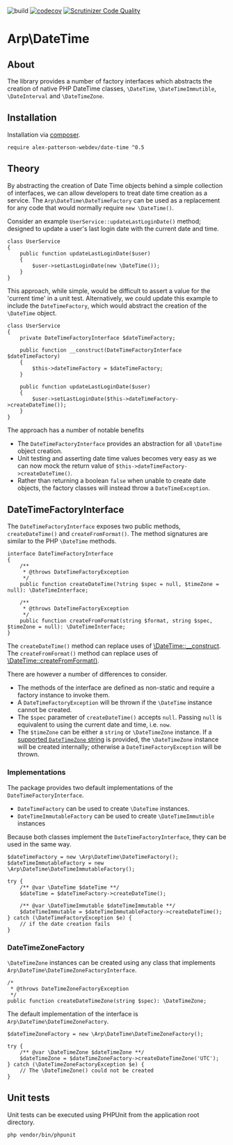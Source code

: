 ![build](https://github.com/alex-patterson-webdev/date-time/actions/workflows/workflow.yml/badge.svg)
[![codecov](https://codecov.io/gh/alex-patterson-webdev/date-time/branch/master/graph/badge.svg)](https://codecov.io/gh/alex-patterson-webdev/date-time)
[![Scrutinizer Code Quality](https://scrutinizer-ci.com/g/alex-patterson-webdev/date-time/badges/quality-score.png?b=master)](https://scrutinizer-ci.com/g/alex-patterson-webdev/date-time/?branch=master)

# Arp\DateTime

## About

The library provides a number of factory interfaces which abstracts the creation of native PHP DateTime classes, 
`\DateTime`, `\DateTimeImmutible`, `\DateInterval` and `\DateTimeZone`.

## Installation

Installation via [composer](https://getcomposer.org).

    require alex-patterson-webdev/date-time ^0.5

## Theory

By abstracting the creation of Date Time objects behind a simple collection of interfaces, we can allow developers to treat date time creation as a service.
The `Arp\DateTime\DateTimeFactory` can be used as a replacement for any code that would normally require `new \DateTime()`.

Consider an example `UserService::updateLastLoginDate()` method; designed to update a user's last login date with the current date and time.

    class UserService
    {
        public function updateLastLoginDate($user)
        {
            $user->setLastLoginDate(new \DateTime());
        }
    }

This approach, while simple, would be difficult to assert a value for the 'current time' in a unit test. Alternatively, we could update this
example to include the `DateTimeFactory`, which would abstract the creation of the `\DateTime` object. 

    class UserService
    {
        private DateTimeFactoryInterface $dateTimeFactory;

        public function __construct(DateTimeFactoryInterface $dateTimeFactory)
        {
            $this->dateTimeFactory = $dateTimeFactory;
        }

        public function updateLastLoginDate($user)
        {
            $user->setLastLoginDate($this->dateTimeFactory->createDateTime());
        }
    }

The approach has a number of notable benefits

- The `DateTimeFactoryInterface` provides an abstraction for all `\DateTime` object creation.
- Unit testing and asserting date time values becomes very easy as we can now mock the return value of `$this->dateTimeFactory->createDateTime()`.
- Rather than returning a boolean `false` when unable to create date objects, the factory classes will instead throw a `DateTimeException`.

## DateTimeFactoryInterface

The `DateTimeFactoryInterface` exposes two public methods, `createDateTime()` and `createFromFormat()`. The method signatures are
similar to the PHP `\DateTime` methods. 

    interface DateTimeFactoryInterface
    {
        /**
         * @throws DateTimeFactoryException
         */
        public function createDateTime(?string $spec = null, $timeZone = null): \DateTimeInterface;

        /**
         * @throws DateTimeFactoryException
         */
        public function createFromFormat(string $format, string $spec, $timeZone = null): \DateTimeInterface;
    }

The `createDateTime()` method can replace uses of [\DateTime::__construct](https://www.php.net/manual/en/datetime.construct.php).
The `createFromFormat()` method can replace uses of [\DateTime::createFromFormat()](https://www.php.net/manual/en/datetime.createfromformat.php).

There are however a number of differences to consider.

- The methods of the interface are defined as non-static and require a factory instance to invoke them.
- A `DateTimeFactoryException` will be thrown if the `\DateTime` instance cannot be created.
- The `$spec` parameter of `createDateTime()` accepts `null`. Passing `null` is equivalent to using the current date and time, i.e. `now`.
- The `$timeZone` can be either a `string` or `\DateTimeZone` instance. If a [supported `DateTimeZone` string](https://www.php.net/manual/en/timezones.php) 
  is provided, the `\DateTimeZone` instance will be created internally; otherwise a `DateTimeFactoryException` will be thrown.
  
### Implementations

The package provides two default implementations of the `DateTimeFactoryInterface`.

- `DateTimeFactory` can be used to create `\DateTime` instances.
- `DateTimeImmutableFactory` can be used to create `\DateTimeImmutible` instances

Because both classes implement the `DateTimeFactoryInterface`, they can be used in the same way.

    $dateTimeFactory = new \Arp\DateTime\DateTimeFactory();
    $dateTimeImmutableFactory = new \Arp\DateTime\DateTimeImmutableFactory();

    try {
        /** @var \DateTime $dateTime **/
        $dateTime = $dateTimeFactory->createDateTime();

        /** @var \DateTimeImmutable $dateTimeImmutable **/
        $dateTimeImmutable = $dateTimeImmutableFactory->createDateTime();
    } catch (\DateTimeFactoryException $e) {
        // if the date creation fails
    }

### DateTimeZoneFactory

`\DateTimeZone` instances can be created using any class that implements `Arp\DateTime\DateTimeZoneFactoryInterface`.

    /*
     * @throws DateTimeZoneFactoryException
     */
    public function createDateTimeZone(string $spec): \DateTimeZone;

The default implementation of the interface is `Arp\DateTime\DateTimeZoneFactory`.

    $dateTimeZoneFactory = new \Arp\DateTime\DateTimeZoneFactory();

    try { 
        /** @var \DateTimeZone $dateTimeZone **/
        $dateTimeZone = $dateTimeZoneFactory->createDateTimeZone('UTC');
    } catch (\DateTimeZoneFactoryException $e) {
        // The \DateTimeZone() could not be created
    }

## Unit tests

Unit tests can be executed using PHPUnit from the application root directory.

    php vendor/bin/phpunit
